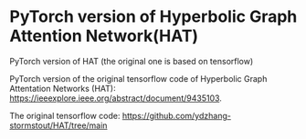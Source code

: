 # PyTorch version of Hyperbolic Graph Attention Network(HAT)
PyTorch version of HAT (the original one is based on tensorflow)

PyTorch version of the original tensorflow code of Hyperbolic Graph Attentation Networks (HAT): https://ieeexplore.ieee.org/abstract/document/9435103.

The original tensorflow code: https://github.com/ydzhang-stormstout/HAT/tree/main
